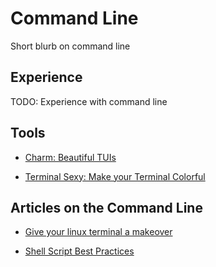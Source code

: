 # Command Line

Short blurb on command line

## Experience

TODO: Experience with command line

## Tools

- [Charm: Beautiful TUIs](https://charm.sh/)

- [Terminal Sexy: Make your Terminal Colorful](https://terminal.sexy/)

## Articles on the Command Line

- [Give your linux terminal a makeover](https://www.roboleary.net/2021/06/09/give-your-terminal-a-makeover.html)

- [Shell Script Best Practices](https://sharats.me/posts/shell-script-best-practices/)
